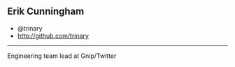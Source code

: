 
## Erik Cunningham

* @trinary
* http://github.com/trinary  

***

Engineering team lead at Gnip/Twitter

